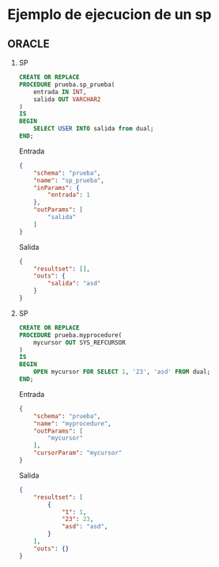 # Ejemplo de ejecucion de un sp

## ORACLE

1) SP

    ```sql
    CREATE OR REPLACE
    PROCEDURE prueba.sp_prueba(
        entrada IN INT,
        salida OUT VARCHAR2
    )
    IS
    BEGIN
        SELECT USER INTO salida from dual;
    END;
    ```

    Entrada

    ```json
    {
        "schema": "prueba",
        "name": "sp_prueba",
        "inParams": {
            "entrada": 1
        },
        "outParams": [
            "salida"
        ]
    }
    ```

    Salida

    ```json
    {
        "resultset": [],
        "outs": {
            "salida": "asd"
        }
    }

    ```

2) SP

    ```sql
    CREATE OR REPLACE
    PROCEDURE prueba.myprocedure(
        mycursor OUT SYS_REFCURSOR 
    )
    IS 
    BEGIN
        OPEN mycursor FOR SELECT 1, '23', 'asd' FROM dual;
    END;

    ```

    Entrada

    ```json
    {
        "schema": "prueba",
        "name": "myprocedure",
        "outParams": [
            "mycursor"
        ],
        "cursorParam": "mycursor"
    }
    ```

    Salida

    ```json
    {
        "resultset": [
            {
                "1": 1,
                "23": 23,
                "asd": "asd",
            }
        ],
        "outs": {}
    }
    ```
